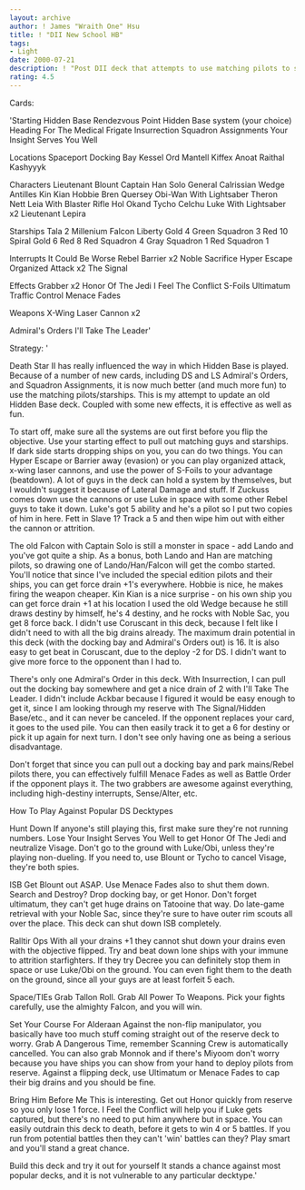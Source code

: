 ```yaml
---
layout: archive
author: ! James "Wraith One" Hsu
title: ! "DII New School HB"
tags:
- Light
date: 2000-07-21
description: ! "Post DII deck that attempts to use matching pilots to set up massive drains in space.  Lots of evasion and beatdown ability."
rating: 4.5
---
```

Cards: 

'Starting
Hidden Base
Rendezvous Point
Hidden Base system (your choice)
Heading For The Medical Frigate
Insurrection
Squadron Assignments
Your Insight Serves You Well

Locations
Spaceport Docking Bay
Kessel
Ord Mantell
Kiffex
Anoat
Raithal
Kashyyyk

Characters
Lieutenant Blount
Captain Han Solo
General Calrissian
Wedge Antilles
Kin Kian
Hobbie
Bren Quersey
Obi-Wan With Lightsaber
Theron Nett
Leia With Blaster Rifle
Hol Okand
Tycho Celchu
Luke With Lightsaber x2
Lieutenant Lepira

Starships
Tala 2
Millenium Falcon
Liberty
Gold 4
Green Squadron 3
Red 10
Spiral
Gold 6
Red 8
Red Squadron 4
Gray Squadron 1
Red Squadron 1

Interrupts
It Could Be Worse
Rebel Barrier x2
Noble Sacrifice
Hyper Escape
Organized Attack x2
The Signal

Effects
Grabber x2
Honor Of The Jedi
I Feel The Conflict
S-Foils
Ultimatum
Traffic Control
Menace Fades

Weapons
X-Wing Laser Cannon x2

Admiral's Orders
I'll Take The Leader'

Strategy: '

Death Star II has really influenced the way in which Hidden Base is played.  Because of a number of new cards, including DS and LS Admiral's Orders, and Squadron Assignments, it is now much better (and much more fun) to use the matching pilots/starships.  This is my attempt to update an old Hidden Base deck.  Coupled with some new effects, it is effective as well as fun.

To start off, make sure all the systems are out first before you flip the objective.  Use your starting effect to pull out matching guys and starships.  If dark side starts dropping ships on you, you can do two things.  You can Hyper Escape or Barrier away (evasion) or you can play organized attack, x-wing laser cannons, and use the power of S-Foils to your advantage (beatdown).  A lot of guys in the deck can hold a system by themselves, but I wouldn't suggest it because of Lateral Damage and stuff.  If Zuckuss comes down use the cannons or use Luke in space with some other Rebel guys to take it down.  Luke's got 5 ability and he's a pilot so I put two copies of him in here.	Fett in Slave 1?  Track a 5 and then wipe him out with either the cannon or attrition.

The old Falcon with Captain Solo is still a monster in space - add Lando and you've got quite a ship.	As a bonus, both Lando and Han are matching pilots, so drawing one of Lando/Han/Falcon will get the combo started.  You'll notice that since I've included the special edition pilots and their ships, you can get force drain +1's everywhere.  Hobbie is nice, he makes firing the weapon cheaper.  Kin Kian is a nice surprise - on his own ship you can get force drain +1 at his location  I used the old Wedge because he still draws destiny by himself, he's 4 destiny, and he rocks with Noble Sac, you get 8 force back.  I didn't use Coruscant in this deck, because I felt like I didn't need to with all the big drains already.  The maximum drain potential in this deck (with the docking bay and Admiral's Orders out) is 16.  It is also easy to get beat in Coruscant, due to the deploy -2 for DS.  I didn't want to give more force to the opponent than I had to.

There's only one Admiral's Order in this deck.  With Insurrection, I can pull out the docking bay somewhere and get a nice drain of 2 with I'll Take The Leader.  I didn't include Ackbar because I figured it would be easy enough to get it, since I am looking through my reserve with The Signal/Hidden Base/etc., and it can never be canceled.  If the opponent replaces your card, it goes to the used pile.  You can then easily track it to get a 6 for destiny or pick it up again for next turn.  I don't see only having one as being a serious disadvantage.

Don't forget that since you can pull out a docking bay and park mains/Rebel pilots there, you can effectively fulfill Menace Fades as well as Battle Order if the opponent plays it.  The two grabbers are awesome against everything, including high-destiny interrupts, Sense/Alter, etc.

How To Play Against Popular DS Decktypes

Hunt Down If anyone's still playing this, first make sure they're not running numbers.  Lose Your Insight Serves You Well to get Honor Of The Jedi and neutralize Visage.  Don't go to the ground with Luke/Obi, unless they're playing non-dueling.  If you need to, use Blount or Tycho to cancel Visage, they're both spies.

ISB Get Blount out ASAP.  Use Menace Fades also to shut them down.  Search and Destroy?  Drop docking bay, or get Honor.  Don't forget ultimatum, they can't get huge drains on Tatooine that way.  Do late-game retrieval with your Noble Sac, since they're sure to have outer rim scouts all over the place.  This deck can shut down ISB completely.

Ralltir Ops With all your drains +1 they cannot shut down your drains even with the objective flipped.  Try and beat down lone ships with your immune to attrition starfighters.  If they try Decree you can definitely stop them in space or use Luke/Obi on the ground.  You can even fight them to the death on the ground, since all your guys are at least forfeit 5 each.

Space/TIEs Grab Tallon Roll.  Grab All Power To Weapons.  Pick your fights carefully, use the almighty Falcon, and you will win.

Set Your Course For Alderaan Against the non-flip manipulator, you basically have too much stuff coming straight out of the reserve deck to worry.  Grab A Dangerous Time, remember Scanning Crew is automatically cancelled.	You can also grab Monnok and if there's Miyoom don't worry because you have ships you can show from your hand to deploy pilots from reserve.	Against a flipping deck, use Ultimatum or Menace Fades to cap their big drains and you should be fine.

Bring Him Before Me This is interesting.  Get out Honor quickly from reserve so you only lose 1 force.  I Feel the Conflict will help you if Luke gets captured, but there's no need to put him anywhere but in space.  You can easily outdrain this deck to death, before it gets to win 4 or 5 battles.  If you run from potential battles then they can't 'win' battles can they?  Play smart and you'll stand a great chance.

Build this deck and try it out for yourself It stands a chance against most popular decks, and it is not vulnerable to any particular decktype.'